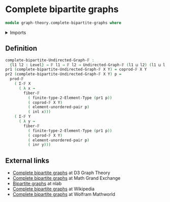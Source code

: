 # Complete bipartite graphs

```agda
module graph-theory.complete-bipartite-graphs where
```

<details><summary>Imports</summary>

```agda
open import foundation.coproduct-types
open import foundation.universe-levels
open import foundation.unordered-pairs

open import graph-theory.finite-graphs

open import univalent-combinatorics.2-element-types
open import univalent-combinatorics.cartesian-product-types
open import univalent-combinatorics.coproduct-types
open import univalent-combinatorics.dependent-pair-types
open import univalent-combinatorics.fibers-of-maps
open import univalent-combinatorics.finite-types
```

</details>

## Definition

```agda
complete-bipartite-Undirected-Graph-𝔽 :
  {l1 l2 : Level} → 𝔽 l1 → 𝔽 l2 → Undirected-Graph-𝔽 (l1 ⊔ l2) (l1 ⊔ l2)
pr1 (complete-bipartite-Undirected-Graph-𝔽 X Y) = coprod-𝔽 X Y
pr2 (complete-bipartite-Undirected-Graph-𝔽 X Y) p =
  prod-𝔽
    ( Σ-𝔽 X
      ( λ x →
        fiber-𝔽
          ( finite-type-2-Element-Type (pr1 p))
          ( coprod-𝔽 X Y)
          ( element-unordered-pair p)
          ( inl x)))
    ( Σ-𝔽 Y
      ( λ y →
        fiber-𝔽
          ( finite-type-2-Element-Type (pr1 p))
          ( coprod-𝔽 X Y)
          ( element-unordered-pair p)
          ( inr y)))
```

## External links

- <a href="https://d3gt.com/unit.html?complete-bipartite">Complete bipartite
  graphs</a> at D3 Graph Theory
- <a href="http://ul-fmf.github.io/MaGE/Q913598" id="complete-bipartite-graph">Complete
  bipartite graphs</a> at Math Grand Exchange
- <a href="https://ncatlab.org/nlab/show/bipartite+graph">Bipartite graphs</a>
  at nlab
- <a href="https://en.wikipedia.org/wiki/Complete_bipartite_graph">Complete
  bipartite graphs</a> at Wikipedia
- <a href="https://mathworld.wolfram.com/CompleteBipartiteGraph.html">Complete
  bipartite graphs</a> at Wolfram Mathworld
